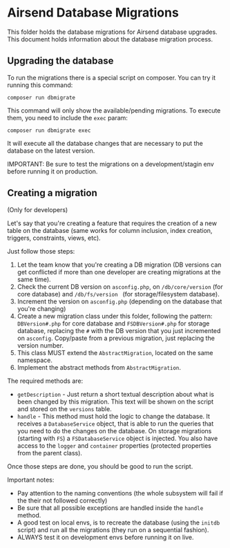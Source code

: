# Airsend Database Migrations

This folder holds the database migrations for Airsend database upgrades. This document holds information about the 
database migration process.

## Upgrading the database

To run the migrations there is a special script on composer. You can try it running this command:
```
composer run dbmigrate
```

This command will only show the available/pending migrations. To execute them, you need to include the `exec` param:
```
composer run dbmigrate exec
```

It will execute all the database changes that are necessary to put the database on the latest version.

IMPORTANT: Be sure to test the migrations on a development/stagin env before running it on production.

## Creating a migration

(Only for developers)

Let's say that you're creating a feature that requires the creation of a new table on the database (same works for
 column inclusion, index creation, triggers, constraints, views, etc).
 
Just follow those steps:
1. Let the team know that you're creating a DB migration (DB versions can get conflicted if more than one developer
 are creating migrations at the same time).
1. Check the current DB version on `asconfig.php`, on `/db/core/version` (for core database) and `/db/fs/version
` (for storage/filesystem database).
1. Increment the version on `asconfig.php` (depending on the database that you're changing)
1. Create a new migration class under this folder, following the pattern: `DBVersion#.php` for core database and
 `FSDBVersion#.php` for storage database, replacing the `#` with the DB version that you just incremented on
  `asconfig`. Copy/paste from a previous migration, just replacing the version number.
1. This class MUST extend the `AbstractMigration`, located on the same namespace.
1. Implement the abstract methods from `AbstractMigration`.

The required methods are:
* `getDescription` - Just return a short textual description about what is been changed by this migration. This text
 will be shown on the script and stored on the `versions` table.
* `handle` - This method must hold the logic to change the database. It receives a `DatabaseService` object, that
is able to run the queries that you need to do the changes on the database. On storage migrations (starting with `FS`) a
 `FSDatabaseService` object is injected. You also have access to the `logger` and `container` properties (protected
  properties from the parent class).
  
Once those steps are done, you should be good to run the script.

Important notes:
* Pay attention to the naming conventions (the whole subsystem will fail if the their not followed correctly)
* Be sure that all possible exceptions are handled inside the `handle` method.
* A good test on local envs, is to recreate the database (using the `initdb` script) and run all the migrations (they
 run on a sequential fashion).
* ALWAYS test it on development envs before running it on live.
